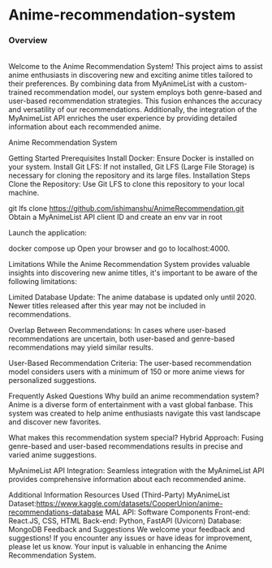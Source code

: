 # Anime-recommendation-system
<h3> Overview </h3> <br>
Welcome to the Anime Recommendation System! This project aims to assist anime enthusiasts in discovering new and exciting anime titles tailored to their preferences. By combining data from MyAnimeList with a custom-trained recommendation model, our system employs both genre-based and user-based recommendation strategies. This fusion enhances the accuracy and versatility of our recommendations. Additionally, the integration of the MyAnimeList API enriches the user experience by providing detailed information about each recommended anime.

Anime Recommendation System

Getting Started
Prerequisites
Install Docker: Ensure Docker is installed on your system.
Install Git LFS: If not installed, Git LFS (Large File Storage) is necessary for cloning the repository and its large files.
Installation Steps
Clone the Repository: Use Git LFS to clone this repository to your local machine.


git lfs clone https://github.com/ishimanshu/AnimeRecommendation.git
Obtain a MyAnimeList API client ID and create an env var in root

Launch the application:


docker compose up
Open your browser and go to localhost:4000.

Limitations
While the Anime Recommendation System provides valuable insights into discovering new anime titles, it's important to be aware of the following limitations:

Limited Database Update: The anime database is updated only until 2020. Newer titles released after this year may not be included in recommendations.

Overlap Between Recommendations: In cases where user-based recommendations are uncertain, both user-based and genre-based recommendations may yield similar results.

User-Based Recommendation Criteria: The user-based recommendation model considers users with a minimum of 150 or more anime views for personalized suggestions.

Frequently Asked Questions
Why build an anime recommendation system?
Anime is a diverse form of entertainment with a vast global fanbase. This system was created to help anime enthusiasts navigate this vast landscape and discover new favorites.

What makes this recommendation system special?
Hybrid Approach: Fusing genre-based and user-based recommendations results in precise and varied anime suggestions.

MyAnimeList API Integration: Seamless integration with the MyAnimeList API provides comprehensive information about each recommended anime.

Additional Information
Resources Used (Third-Party)
MyAnimeList Dataset:https://www.kaggle.com/datasets/CooperUnion/anime-recommendations-database
MAL API:
Software Components
Front-end: React.JS, CSS, HTML
Back-end: Python, FastAPI (Uvicorn)
Database: MongoDB
Feedback and Suggestions
We welcome your feedback and suggestions! If you encounter any issues or have ideas for improvement, please let us know. Your input is valuable in enhancing the Anime Recommendation System.
